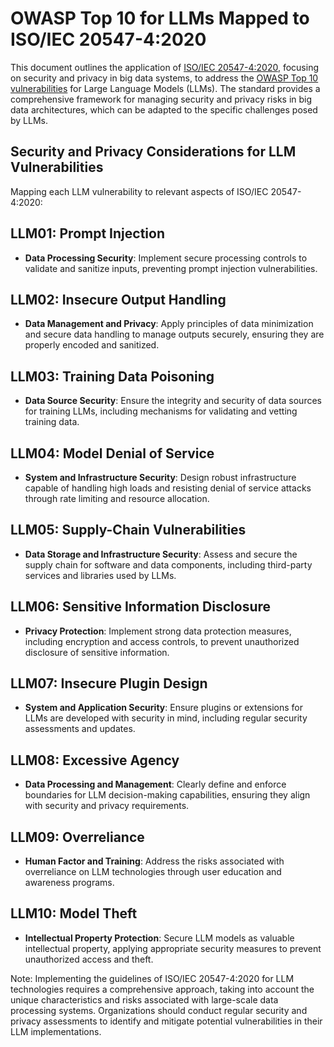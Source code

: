# OWASP Top 10 for LLMs Mapped to ISO/IEC 20547-4:2020

This document outlines the application of [ISO/IEC 20547-4:2020](https://www.iso.org/standard/72089.html), focusing on security and privacy in big data systems, to address the [OWASP Top 10 vulnerabilities](https://owasp.org/www-project-top-ten/) for Large Language Models (LLMs). The standard provides a comprehensive framework for managing security and privacy risks in big data architectures, which can be adapted to the specific challenges posed by LLMs.

## Security and Privacy Considerations for LLM Vulnerabilities

Mapping each LLM vulnerability to relevant aspects of ISO/IEC 20547-4:2020:

## LLM01: Prompt Injection

- **Data Processing Security**: Implement secure processing controls to validate and sanitize inputs, preventing prompt injection vulnerabilities.

## LLM02: Insecure Output Handling

- **Data Management and Privacy**: Apply principles of data minimization and secure data handling to manage outputs securely, ensuring they are properly encoded and sanitized.

## LLM03: Training Data Poisoning

- **Data Source Security**: Ensure the integrity and security of data sources for training LLMs, including mechanisms for validating and vetting training data.

## LLM04: Model Denial of Service

- **System and Infrastructure Security**: Design robust infrastructure capable of handling high loads and resisting denial of service attacks through rate limiting and resource allocation.

## LLM05: Supply-Chain Vulnerabilities

- **Data Storage and Infrastructure Security**: Assess and secure the supply chain for software and data components, including third-party services and libraries used by LLMs.

## LLM06: Sensitive Information Disclosure

- **Privacy Protection**: Implement strong data protection measures, including encryption and access controls, to prevent unauthorized disclosure of sensitive information.

## LLM07: Insecure Plugin Design

- **System and Application Security**: Ensure plugins or extensions for LLMs are developed with security in mind, including regular security assessments and updates.

## LLM08: Excessive Agency

- **Data Processing and Management**: Clearly define and enforce boundaries for LLM decision-making capabilities, ensuring they align with security and privacy requirements.

## LLM09: Overreliance

- **Human Factor and Training**: Address the risks associated with overreliance on LLM technologies through user education and awareness programs.

## LLM10: Model Theft

- **Intellectual Property Protection**: Secure LLM models as valuable intellectual property, applying appropriate security measures to prevent unauthorized access and theft.

Note: Implementing the guidelines of ISO/IEC 20547-4:2020 for LLM technologies requires a comprehensive approach, taking into account the unique characteristics and risks associated with large-scale data processing systems. Organizations should conduct regular security and privacy assessments to identify and mitigate potential vulnerabilities in their LLM implementations.

